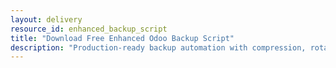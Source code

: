```yaml
---
layout: delivery
resource_id: enhanced_backup_script
title: "Download Free Enhanced Odoo Backup Script"
description: "Production-ready backup automation with compression, rotation policies, and cloud sync integration. Prevents data loss in the 7 most common disaster scenarios."
---
```

